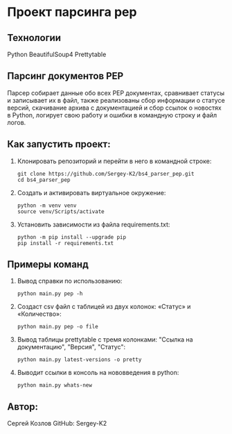 # Проект парсинга pep

## Технологии
Python BeautifulSoup4 Prettytable 

## Парсинг документов PEP
Парсер собирает данные обо всех PEP документах, сравнивает статусы и записывает их в файл, также реализованы сбор информации о статусе версий, скачивание архива с документацией и сбор ссылок о новостях в Python, логирует свою работу и ошибки в командную строку и файл логов.

## Как запустить проект:
1. Клонировать репозиторий и перейти в него в командной строке:
    ```
    git clone https://github.com/Sergey-K2/bs4_parser_pep.git
    cd bs4_parser_pep 
    ```
2. Cоздать и активировать виртуальное окружение:
    ```
    python -m venv venv
    source venv/Scripts/activate
    ```
3. Установить зависимости из файла requirements.txt:
    ```
    python -m pip install --upgrade pip
    pip install -r requirements.txt
    ```

## Примеры команд
1. Вывод справки по использованию:
    ```
    python main.py pep -h
    ```
2. Создаст csv файл с таблицей из двух колонок: «Статус» и «Количество»:
    ```
    python main.py pep -o file
    ```
3. Вывод таблицы prettytable с тремя колонками: "Ссылка на документацию", "Версия", "Статус":
    ```
    python main.py latest-versions -o pretty 
    ```
4. Выводит ссылки в консоль на нововведения в python:
    ```
    python main.py whats-new
    ```

## Автор: 
Сергей Козлов
GitHub: Sergey-K2
